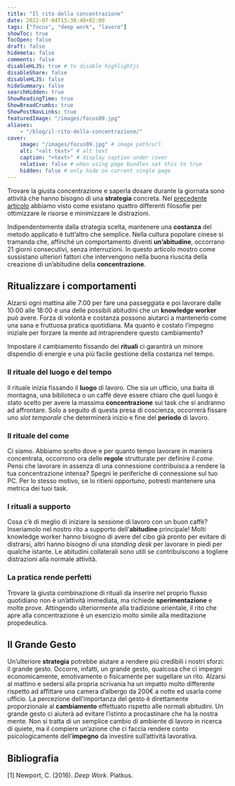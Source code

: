 ```yaml
---
title: "Il rito della concentrazione"
date: 2022-07-04T15:38:48+02:00
tags: ["focus", "deep work", "lavoro"]
showToc: true
TocOpen: false
draft: false
hidemeta: false
comments: false
disableHLJS: true # to disable highlightjs
disableShare: false
disableHLJS: false
hideSummary: false
searchHidden: true
ShowReadingTime: true
ShowBreadCrumbs: true
ShowPostNavLinks: true
featuredImage: "/images/focus09.jpg"
aliases:
    - "/blog/il-rito-della-concentrazione/"
cover:
    image: "/images/focus09.jpg" # image path/url
    alt: "<alt text>" # alt text
    caption: "<text>" # display caption under cover
    relative: false # when using page bundles set this to true
    hidden: false # only hide on current single page
---
```

Trovare la giusta concentrazione e saperla dosare durante la giornata sono attività che hanno bisogno di una **strategia** concreta. Nel [precedente articolo](/blog/posts/strategie-per-dosare-la-concentrazione/) abbiamo visto come esistano quattro differenti filosofie per ottimizzare le risorse e minimizzare le distrazioni.

Indipendentemente dalla strategia scelta, mantenere una **costanza** del metodo applicato è tutt’altro che semplice. Nella cultura popolare cinese si tramanda che, affinché un comportamento diventi **un’abitudine**, occorrano 21 giorni consecutivi, senza interruzioni. In questo articolo mostro come sussistano ulteriori fattori che intervengono nella buona riuscita della creazione di un’abitudine della **concentrazione**.

## Ritualizzare i comportamenti

Alzarsi ogni mattina alle 7:00 per fare una passeggiata e poi lavorare dalle 10:00 alle 18:00 è una delle possibili abitudini che un **knowledge worker** può avere. Forza di volontà e costanza possono aiutarci a mantenerlo come una sana e fruttuosa pratica quotidiana. Ma quanto è costato l’impegno iniziale per forzare la mente ad intraprendere questo cambiamento? 

Impostare il cambiamento fissando dei **rituali** ci garantirà un minore dispendio di energie e una più facile gestione della costanza nel tempo.

### Il rituale del luogo e del tempo

Il rituale inizia fissando il **luogo** di lavoro. Che sia un ufficio, una baita di montagna, una biblioteca o un caffè deve essere chiaro che quel luogo è stato scelto per avere la massima **concentrazione** sui task che si andranno ad affrontare. Solo a seguito di questa presa di coscienza, occorrerà fissare uno *slot temporale* che determinerà inizio e fine del **periodo** di lavoro.

### Il rituale del come

Ci siamo. Abbiamo scelto dove e per quanto tempo lavorare in maniera concentrata, occorrono ora delle **regole** strutturate per definire il *come*. Pensi che lavorare in assenza di una connessione contribuisca a rendere la tua concentrazione intensa? Spegni le periferiche di connessione sul tuo PC. Per lo stesso motivo, se lo ritieni opportuno, potresti mantenere una metrica dei tuoi task.

### I rituali a supporto

Cosa c’è di meglio di iniziare la sessione di lavoro con un buon caffè? Inseriamolo nel nostro rito a supporto dell’**abitudine** principale! Molti knowledge worker hanno bisogno di avere del cibo già pronto per evitare di distrarsi, altri hanno bisogno di una *standing desk* per lavorare in piedi per qualche istante. Le abitudini collaterali sono utili se contribuiscono a togliere distrazioni alla normale attività.

### La pratica rende perfetti

Trovare la giusta combinazione di rituali da inserire nel proprio flusso quotidiano non è un’attività immediata, ma richiede **sperimentazione** e molte prove. Attingendo ulteriormente alla tradizione orientale, il rito che apre alla concentrazione è un esercizio molto simile alla meditazione propedeutica. 

## Il Grande Gesto

Un’ulteriore **strategia** potrebbe aiutare a rendere più credibili i nostri sforzi: il grande gesto. Occorre, infatti, un grande gesto, qualcosa che ci impegni economicamente, emotivamente o fisicamente per sugellare un rito. Alzarsi al mattino e sedersi alla propria scrivania ha un impatto molto differente rispetto ad affittare una camera d’albergo da 200€ a notte ed usarla come ufficio. La percezione dell’importanza del gesto è direttamente proporzionale al **cambiamento** effettuato rispetto alle normali abitudini. Un grande gesto ci aiuterà ad evitare l’istinto a procastinare che ha la nostra mente. Non si tratta di un semplice cambio di ambiente di lavoro in ricerca di quiete, ma il compiere un’azione che ci faccia rendere conto psicologicamente dell’**impegno** da investire sull’attività lavorativa.

## Bibliografia
[1] Newport, C. (2016). *Deep Work*. Piatkus.

